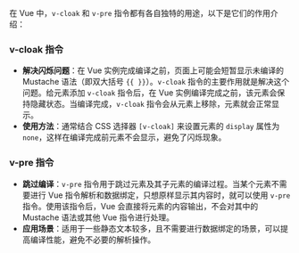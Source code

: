 在 Vue 中，`v-cloak` 和 `v-pre` 指令都有各自独特的用途，以下是它们的作用介绍：

### v-cloak 指令
- **解决闪烁问题**：在 Vue 实例完成编译之前，页面上可能会短暂显示未编译的 Mustache 语法（即双大括号 `{{ }}`）。`v-cloak` 指令的主要作用就是解决这个问题。给元素添加 `v-cloak` 指令后，在 Vue 实例编译完成之前，该元素会保持隐藏状态。当编译完成，`v-cloak` 指令会从元素上移除，元素就会正常显示。
- **使用方法**：通常结合 CSS 选择器 `[v-cloak]` 来设置元素的 `display` 属性为 `none`，这样在编译完成前元素不会显示，避免了闪烁现象。

### v-pre 指令
- **跳过编译**：`v-pre` 指令用于跳过元素及其子元素的编译过程。当某个元素不需要进行 Vue 指令解析和数据绑定，只想原样显示其内容时，就可以使用 `v-pre` 指令。使用该指令后，Vue 会直接将元素的内容输出，不会对其中的 Mustache 语法或其他 Vue 指令进行处理。
- **应用场景**：适用于一些静态文本较多，且不需要进行数据绑定的场景，可以提高编译性能，避免不必要的解析操作。 
